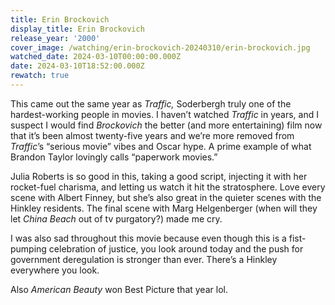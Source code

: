 ```yaml
---
title: Erin Brockovich
display_title: Erin Brockovich
release_year: '2000'
cover_image: /watching/erin-brockovich-20240310/erin-brockovich.jpg
watched_date: 2024-03-10T00:00:00.000Z
date: 2024-03-10T18:52:00.000Z
rewatch: true
---
```

This came out the same year as _Traffic,_ Soderbergh truly one of the hardest-working people in movies. I haven’t watched _Traffic_ in years, and I suspect I would find _Brockovich_ the better (and more entertaining) film now that it’s been almost twenty-five years and we’re more removed from _Traffic_’s “serious movie” vibes and Oscar hype. A prime example of what Brandon Taylor lovingly calls “paperwork movies.”

Julia Roberts is so good in this, taking a good script, injecting it with her rocket-fuel charisma, and letting us watch it hit the stratosphere. Love every scene with Albert Finney, but she’s also great in the quieter scenes with the Hinkley residents. The final scene with Marg Helgenberger (when will they let _China Beach_ out of tv purgatory?) made me cry. 

I was also sad throughout this movie because even though this is a fist-pumping celebration of justice, you look around today and the push for government deregulation is stronger than ever. There’s a Hinkley everywhere you look.

Also _American Beauty_ won Best Picture that year lol.
